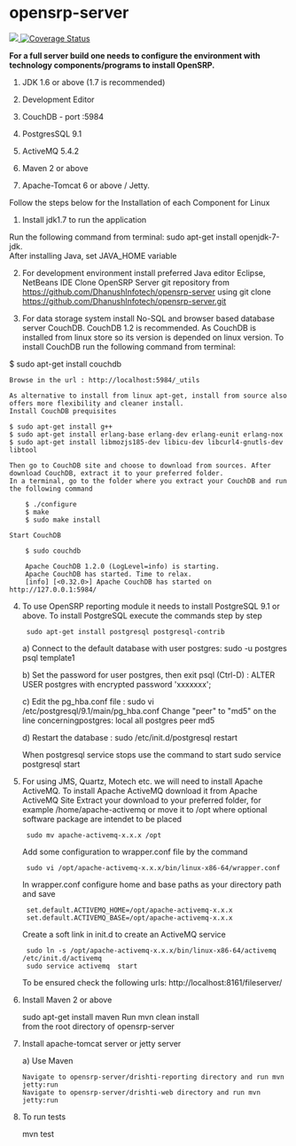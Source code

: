 # opensrp-server

<a href="https://travis-ci.org/DhanushInfotech/opensrp-server"> <img src="https://travis-ci.org/DhanushInfotech/opensrp-server.svg?branch=doctor-plugin">  </img> </a>
<a href='https://coveralls.io/github/DhanushInfotech/opensrp-server?branch=doctor-plugin'><img src='https://coveralls.io/repos/github/DhanushInfotech/opensrp-server/badge.svg?branch=doctor-plugin' alt='Coverage Status' /></a> 

<b>For a full server build one needs to configure the environment with technology components/programs to install OpenSRP.</b>

1) JDK 1.6 or above (1.7 is recommended)

2) Development Editor

3) CouchDB - port :5984

4) PostgresSQL 9.1

5) ActiveMQ 5.4.2

6) Maven 2 or above

7) Apache-Tomcat 6 or above / Jetty.


Follow the steps below for the Installation of each Component for Linux

1) Install jdk1.7 to run the application
  
  Run the following command from terminal: 
	sudo apt-get install openjdk-7-jdk.  
  	After installing Java, set JAVA_HOME variable

2) For development environment install preferred Java editor Eclipse, NetBeans IDE
    Clone OpenSRP Server git repository from https://github.com/DhanushInfotech/opensrp-server using
    git clone https://github.com/DhanushInfotech/opensrp-server.git

3) For data storage system install No-SQL and browser based database server CouchDB. CouchDB 1.2 is recommended. As CouchDB is     installed from linux store so its version is depended on linux version. To install CouchDB run the following command from terminal:

  $ sudo apt-get install couchdb
  		
	Browse in the url : http://localhost:5984/_utils

	As alternative to install from linux apt-get, install from source also offers more flexibility and cleaner install.
	Install CouchDB prequisites
	
    $ sudo apt-get install g++
    $ sudo apt-get install erlang-base erlang-dev erlang-eunit erlang-nox
    $ sudo apt-get install libmozjs185-dev libicu-dev libcurl4-gnutls-dev libtool
 
	Then go to CouchDB site and choose to download from sources. After download CouchDB, extract it to your preferred folder.
	In a terminal, go to the folder where you extract your CouchDB and run the following command

		$ ./configure
		$ make
		$ sudo make install 
	
	Start CouchDB

		$ sudo couchdb

		Apache CouchDB 1.2.0 (LogLevel=info) is starting.
		Apache CouchDB has started. Time to relax.
		[info] [<0.32.0>] Apache CouchDB has started on http://127.0.0.1:5984/


4) To use OpenSRP reporting module it needs to install PostgreSQL 9.1 or above. To install PostgreSQL execute the commands step by step 

		sudo apt-get install postgresql postgresql-contrib
		
	a) Connect to the default database with user postgres:
		sudo -u postgres psql template1
		
	b) Set the password for user postgres, then exit psql (Ctrl-D) :
		ALTER USER postgres with encrypted password 'xxxxxxx';
		
	c) Edit the pg_hba.conf file :
		sudo vi /etc/postgresql/9.1/main/pg_hba.conf
		Change "peer" to "md5" on the line concerningpostgres:
		local all postgres peer md5
		
	d) Restart the database :
		sudo /etc/init.d/postgresql restart
		
	When postgresql service stops use the command to start
		sudo service postgresql start

5) For using JMS, Quartz, Motech etc. we will need to install Apache ActiveMQ. To install Apache ActiveMQ download it from Apache ActiveMQ 	Site Extract your download to your preferred folder, for example /home/apache-activemq or move it to /opt where optional software package are intendet to be placed

		sudo mv apache-activemq-x.x.x /opt

	Add some configuration to wrapper.conf file by the command
	
		sudo vi /opt/apache-activemq-x.x.x/bin/linux-x86-64/wrapper.conf

	In wrapper.conf configure home and base paths as your directory path and save
	
		set.default.ACTIVEMQ_HOME=/opt/apache-activemq-x.x.x
		set.default.ACTIVEMQ_BASE=/opt/apache-activemq-x.x.x

	Create a soft link in init.d to create an ActiveMQ service
	
		sudo ln -s /opt/apache-activemq-x.x.x/bin/linux-x86-64/activemq /etc/init.d/activemq
		sudo service activemq  start

	To be ensured check the following urls:
		http://localhost:8161/fileserver/

6) Install Maven 2 or above

	sudo apt-get install maven
	Run mvn clean install  
	from the root directory of opensrp-server

7) Install apache-tomcat server or jetty server

	a) Use Maven
	
   	   Navigate to opensrp-server/drishti-reporting directory and run mvn jetty:run
   	   Navigate to opensrp-server/drishti-web directory and run mvn jetty:run

8) To run tests

	mvn test

